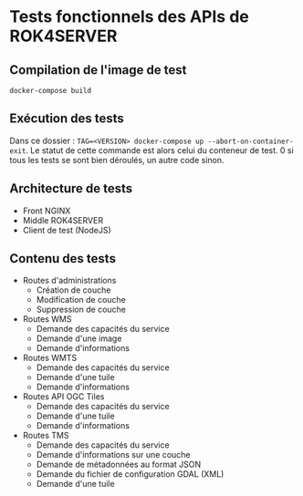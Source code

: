 # Tests fonctionnels des APIs de ROK4SERVER

## Compilation de l'image de test

`docker-compose build`

## Exécution des tests

Dans ce dossier : `TAG=<VERSION> docker-compose up --abort-on-container-exit`. Le statut de cette commande est alors celui du conteneur de test. 0 si tous les tests se sont bien déroulés, un autre code sinon.

## Architecture de tests

* Front NGINX
* Middle ROK4SERVER
* Client de test (NodeJS)

## Contenu des tests

* Routes d'administrations
  * Création de couche
  * Modification de couche
  * Suppression de couche
* Routes WMS
  * Demande des capacités du service
  * Demande d'une image
  * Demande d'informations
* Routes WMTS
  * Demande des capacités du service
  * Demande d'une tuile
  * Demande d'informations
* Routes API OGC Tiles
  * Demande des capacités du service
  * Demande d'une tuile
  * Demande d'informations
* Routes TMS
  * Demande des capacités du service
  * Demande d'informations sur une couche
  * Demande de métadonnées au format JSON
  * Demande du fichier de configuration GDAL (XML)
  * Demande d'une tuile
